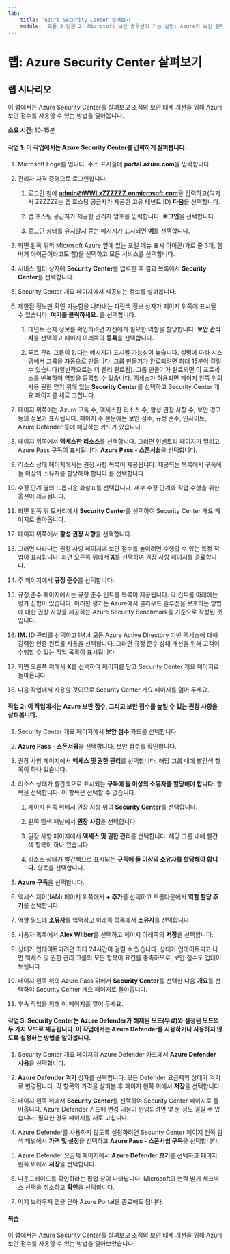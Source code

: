 ```yaml
---
lab:
    title: 'Azure Security Center 살펴보기'
    module: '모듈 3 단원 2: Microsoft 보안 솔루션의 기능 설명: Azure의 보안 관리 기능 설명'
---
```



# 랩: Azure Security Center 살펴보기 

## 랩 시나리오
이 랩에서는 Azure Security Center를 살펴보고 조직의 보안 태세 개선을 위해 Azure 보안 점수를 사용할 수 있는 방법을 알아봅니다.

  

**소요 시간**: 10-15분

#### 작업 1: 이 작업에서는 Azure Security Center를 간략하게 살펴봅니다.
1.	Microsoft Edge를 엽니다. 주소 표시줄에 **portal.azure.com**을 입력합니다.

1. 관리자 자격 증명으로 로그인합니다.
    1. 로그인 창에 **admin@WWLxZZZZZZ.onmicrosoft.com**을 입력하고(여기서 ZZZZZZ는 랩 호스팅 공급자가 제공한 고유 테넌트 ID) **다음**을 선택합니다.
    
    1. 랩 호스팅 공급자가 제공한 관리자 암호를 입력합니다. **로그인**을 선택합니다.
    1. 로그인 상태를 유지할지 묻는 메시지가 표시되면 **예**를 선택합니다.

1. 화면 왼쪽 위의 Microsoft Azure 옆에 있는 포털 메뉴 표시 아이콘(가로 줄 3개, 햄버거 아이콘이라고도 함)을 선택하고 모든 서비스를 선택합니다.  
1. 서비스 필터 상자에 **Security Center**를 입력한 후 결과 목록에서 **Security Center**를 선택합니다.
1. Security Center 개요 페이지에서 제공되는 정보를 살펴봅니다.  
1. 제한된 정보만 확인 가능함을 나타내는 파란색 정보 상자가 페이지 위쪽에 표시될 수 있습니다.  **여기를 클릭하세요.** 를 선택합니다.
    1. 테넌트 전체 정보를 확인하려면 자신에게 필요한 역할을 할당합니다.  **보안 관리자**를 선택하고 페이지 아래쪽의 **등록**을 선택합니다.
   
     1. 루트 관리 그룹이 없다는 메시지가 표시될 가능성이 높습니다.  설명에 따라 시스템에서 그룹을 자동으로 만듭니다.  그룹 만들기가 완료되려면 최대 15분이 걸릴 수 있습니다(일반적으로는 더 빨리 완료됨). 그룹 만들기가 완료되면 이 프로세스를 반복하여 역할을 등록할 수 있습니다.  액세스가 허용되면 페이지 왼쪽 위의 사용 권한 얻기 위에 있는 **Security Center**를 선택하고 Security Center 개요 페이지를 새로 고칩니다.
1. 페이지 위쪽에는 Azure 구독 수, 액세스한 리소스 수, 활성 권장 사항 수, 보안 경고 등의 정보가 표시됩니다.  페이지 주 본문에는 보안 점수, 규정 준수, 인사이트, Azure Defender 등에 해당하는 카드가 있습니다.  
1. 페이지 위쪽에서 **액세스한 리소스**를 선택합니다.  그러면 인벤토리 페이지가 열리고 Azure Pass 구독이 표시됩니다.  **Azure Pass - 스폰서쉽**을 선택합니다.
1. 리소스 상태 페이지에서는 권장 사항 목록이 제공됩니다.  제공되는 목록에서 구독에 둘 이상의 소유자를 할당해야 합니다.를 선택합니다. 
1. 수정 단계 옆의 드롭다운 화살표를 선택합니다. 세부 수정 단계와 작업 수행을 위한 옵션이 제공됩니다.  
1. 화면 왼쪽 위 모서리에서 **Security Center**를 선택하여 Security Center 개요 페이지로 돌아옵니다.
1. 페이지 위쪽에서 **활성 권장 사항**을 선택합니다.  
1. 그러면 나타나는 권장 사항 페이지에 보안 점수를 높이려면 수행할 수 있는 특정 작업이 표시됩니다.  화면 오른쪽 위에서 **X**를 선택하여 권장 사항 페이지를 종료합니다.
1. 주 페이지에서 **규정 준수**를 선택합니다.
1. 규정 준수 페이지에서는 규정 준수 컨트롤 목록이 제공됩니다.  각 컨트롤 아래에는 평가 집합이 있습니다. 이러한 평가는 Azure에서 클라우드 솔루션을 보호하는 방법에 대한 권장 사항을 제공하는 Azure Security Benchmark를 기준으로 작성된 것입니다.
1. **IM.** ID 관리를 선택하고 IM.4 모든 Azure Active Directory 기반 액세스에 대해 강력한 인증 컨트롤 사용을 선택합니다.  그러면 규정 준수 상태 개선을 위해 고객이 수행할 수 있는 작업 목록이 표시됩니다.
1. 화면 오른쪽 위에서 **X**를 선택하여 페이지를 닫고 Security Center 개요 페이지로 돌아옵니다. 
1. 다음 작업에서 사용할 것이므로 Security Center 개요 페이지를 열어 두세요.


#### 작업 2: 이 작업에서는 Azure 보안 점수, 그리고 보안 점수를 높일 수 있는 권장 사항을 살펴봅니다. 

1. Security Center 개요 페이지에서 **보안 점수** 카드를 선택합니다.

2. **Azure Pass - 스폰서쉽**을 선택합니다.  보안 점수를 확인합니다.
3. 권장 사항 페이지에서 **액세스 및 권한 관리**를 선택합니다. 해당 그룹 내에 빨간색 항목이 하나 있습니다.
4. 리소스 상태가 빨간색으로 표시되는 **구독에 둘 이상의 소유자를 할당해야 합니다.** 항목을 선택합니다. 이 항목은 선택할 수 없습니다.
    1. 페이지 왼쪽 위에서 권장 사항 위의 **Security Center**를 선택합니다.
    
    1. 왼쪽 탐색 패널에서 **권장 사항**을 선택합니다.
    1. 권장 사항 페이지에서 **액세스 및 권한 관리**를 선택합니다. 해당 그룹 내에 빨간색 항목이 하나 있습니다.
    1. 리소스 상태가 빨간색으로 표시되는 **구독에 둘 이상의 소유자를 할당해야 합니다.** 항목을 선택합니다. 
5. **Azure 구독**을 선택합니다.
6. 액세스 제어(IAM) 페이지 위쪽에서 **+ 추가**를 선택하고 드롭다운에서 **역할 할당 추가**를 선택합니다.
7. 역할 필드에 **소유자**를 입력하고 아래쪽 목록에서 **소유자**를 선택합니다.
8. 사용자 목록에서 **Alex Wilber**를 선택하고 페이지 아래쪽의 **저장**을 선택합니다.
9. 상태가 업데이트되려면 최대 24시간이 걸릴 수 있습니다. 상태가 업데이트되고 나면 액세스 및 권한 관리 그룹의 모든 항목이 요건을 충족하므로, 보안 점수도 업데이트됩니다.
10. 페이지 왼쪽 위의 Azure Pass 위에서 **Security Center**를 선택한 다음 **개요**를 선택하여 Security Center 개요 페이지로 돌아옵니다.
11. 후속 작업을 위해 이 페이지를 열어 두세요.


#### 작업 3:  Security Center는 Azure Defender가 해제된 모드(무료)와 설정된 모드의 두 가지 모드로 제공됩니다. 이 작업에서는 Azure Defender를 사용하거나 사용하지 않도록 설정하는 방법을 알아봅니다.

1.	Security Center 개요 페이지의 Azure Defender 카드에서 **Azure Defender 사용**을 선택합니다.

2.	**Azure Defender 켜기** 상자를 선택합니다.  모든 Defender 요금제의 상태가 켜기로 변경됩니다. 각 항목의 가격을 살펴본 후 페이지 왼쪽 위에서 **저장**을 선택합니다.
3.	페이지 왼쪽 위에서 **Security Center**를 선택하여 Security Center 페이지로 돌아옵니다.   Azure Defender 카드에 변경 내용이 반영되려면 몇 분 정도 걸릴 수 있습니다.  필요한 경우 페이지를 새로 고칩니다.
4.	Azure Defender를 사용하지 않도록 설정하려면 Security Center 페이지 왼쪽 탐색 패널에서 **가격 및 설정**을 선택하고 **Azure Pass - 스폰서쉽 구독**을 선택합니다.
5.	Azure Defender 요금제 페이지에서 **Azure Defender 끄기**를 선택하고 페이지 왼쪽 위에서 **저장**을 선택합니다.
6.	다운그레이드를 확인하라는 팝업 창이 나타납니다.  Microsoft의 연락 받기 체크박스 선택을 취소하고 **확인**을 선택합니다.
7.	이제 브라우저 탭을 닫아 Azure Portal을 종료해도 됩니다.


#### 복습
이 랩에서는 Azure Security Center를 살펴보고 조직의 보안 태세 개선을 위해 Azure 보안 점수를 사용할 수 있는 방법을 알아보았습니다.
